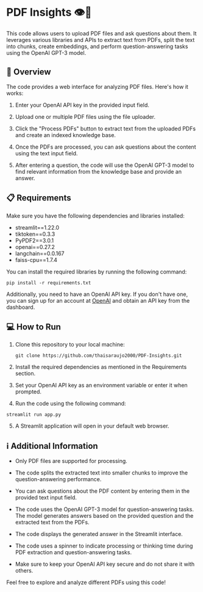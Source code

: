 # PDF Insights 👁️📄

This code allows users to upload PDF files and ask questions about them. It leverages various libraries and APIs to extract text from PDFs, split the text into chunks, create embeddings, and perform question-answering tasks using the OpenAI GPT-3 model.

## 📝 Overview

The code provides a web interface for analyzing PDF files. Here's how it works:

1. Enter your OpenAI API key in the provided input field.

2. Upload one or multiple PDF files using the file uploader.

3. Click the "Process PDFs" button to extract text from the uploaded PDFs and create an indexed knowledge base.

4. Once the PDFs are processed, you can ask questions about the content using the text input field.

5. After entering a question, the code will use the OpenAI GPT-3 model to find relevant information from the knowledge base and provide an answer.

## 📋 Requirements

Make sure you have the following dependencies and libraries installed:

- streamlit==1.22.0
- tiktoken==0.3.3
- PyPDF2==3.0.1
- openai==0.27.2
- langchain==0.0.167
- faiss-cpu==1.7.4

You can install the required libraries by running the following command:
```
pip install -r requirements.txt
```

Additionally, you need to have an OpenAI API key. If you don't have one, you can sign up for an account at [OpenAI](https://openai.com/) and obtain an API key from the dashboard.

## 💻 How to Run

1. Clone this repository to your local machine:
    ```
    git clone https://github.com/thaisaraujo2000/PDF-Insights.git
    ```

2. Install the required dependencies as mentioned in the Requirements section.

3. Set your OpenAI API key as an environment variable or enter it when prompted.

4. Run the code using the following command:
```
streamlit run app.py
```

5. A Streamlit application will open in your default web browser.

## ℹ️ Additional Information

- Only PDF files are supported for processing.

- The code splits the extracted text into smaller chunks to improve the question-answering performance.

- You can ask questions about the PDF content by entering them in the provided text input field.

- The code uses the OpenAI GPT-3 model for question-answering tasks. The model generates answers based on the provided question and the extracted text from the PDFs.

- The code displays the generated answer in the Streamlit interface.

- The code uses a spinner to indicate processing or thinking time during PDF extraction and question-answering tasks.

- Make sure to keep your OpenAI API key secure and do not share it with others.

Feel free to explore and analyze different PDFs using this code!